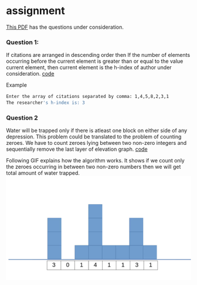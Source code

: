 # assignment

[This PDF](CodingQns.pdf) has the questions under consideration.

### Question 1:
If citations are arranged in descending order then 
If the number of elements occurring before the current element is greater than or equal to the value current element, then current element is the h-index of author under consideration. [code](https://github.com/nishantaMishra/assignment/blob/main/h-index-calculator.py)

Example
```bash
Enter the array of citations separated by comma: 1,4,5,8,2,3,1
The researcher's h-index is: 3
```

### Question 2
Water will be trapped only if there is atleast one block on either side of any depression. 
This problem could be translated to the problem of counting zeroes. We have to count zeroes lying between two non-zero integers and sequentially remove the last layer of elevation graph. [code](https://github.com/nishantaMishra/assignment/blob/main/water-trap-calculator.py)

Following GIF explains how the algorithm works. It shows if we count only the zeroes occurring in between two non-zero numbers then we will get total amount of water trapped.
![myfile](waterTrapplog.gif)
